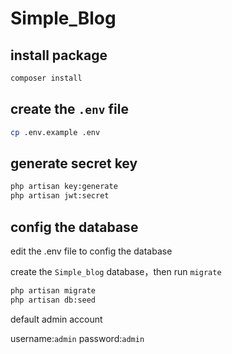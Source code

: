 # Simple_Blog

## install package
```bash
composer install
```

## create the `.env` file
```bash
cp .env.example .env
```

## generate secret key
```bash
php artisan key:generate
php artisan jwt:secret
```

## config the database

edit the .env file to config the database

create the `Simple_blog` database，then run `migrate` 

```bash
php artisan migrate
php artisan db:seed
```

default admin account

username:`admin`   password:`admin`
